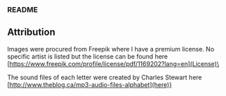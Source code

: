 ### README
## Attribution

Images were procured from Freepik where I have a premium license. No specific artist is listed but the license can be found here [https://www.freepik.com/profile/license/pdf/1169202?lang=en](License)\

The sound files of each letter were created by Charles Stewart here [http://www.theblog.ca/mp3-audio-files-alphabet](here)}
